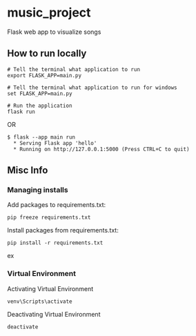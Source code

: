 # music_project
Flask web app to visualize songs


## How to run locally

```
# Tell the terminal what application to run
export FLASK_APP=main.py

# Tell the terminal what application to run for windows
set FLASK_APP=main.py

# Run the application
flask run 
```

 OR

```
$ flask --app main run
  * Serving Flask app 'hello'
  * Running on http://127.0.0.1:5000 (Press CTRL+C to quit) 
```

## Misc Info

### Managing installs

Add packages to requirements.txt:
```
pip freeze requirements.txt
```

Install packages from requirements.txt:
```
pip install -r requirements.txt
```
ex


### Virtual Environment

Activating Virtual Environment
```
venv\Scripts\activate
```

Deactivating Virtual Environment
```
deactivate
```

